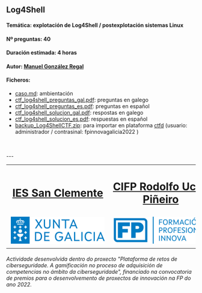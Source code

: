 ## Log4Shell


#### Temática: explotación de Log4Shell / postexplotación sistemas Linux
#### Nº preguntas: 40
#### Duración estimada: 4 horas
#### Autor: [Manuel González Regal](https://twitter.com/ManuelGRegal)
#### Ficheros:
- [caso.md](caso.md): ambientación
- [ctf_log4shell_preguntas_gal.pdf](ctf_log4shell_preguntas_gal.pdf): preguntas en galego
- [ctf_log4shell_preguntas_es.pdf](ctf_log4shell_preguntas_es.pdf): preguntas en español
- [ctf_log4shell_solucion_gal.pdf](ctf_log4shell_solucion_gal.pdf): respostas en galego
- [ctf_log4shell_solucion_es.pdf](ctf_log4shell_solucion_es.pdf): respuestas en español
- [backup_Log4ShellCTF.zip](backup_Log4ShellCTF.zip): para importar en plataforma [ctfd](https://github.com/CTFd/CTFd) (usuario: administrador / contrasinal: fpinnovagalicia2022 )
<br>
<br>
---
<br>
<table align="center" cellspacing="50">
<tr>
   <td><h1 align=center><a href="https://www.iessanclemente.net/" target="_blank">IES San Clemente</a></h1></td>
   <td><h1 align=center><a href="https://www.cifprodolfoucha.es/"  target="_blank">CIFP Rodolfo Ucha Piñeiro</a></h1></td>
</tr>
<tr>
    <td><a href="https://www.edu.xunta.gal/" target="_blank"><img class="w-100 mx-auto d-block" style="max-width: 250px;padding: 5px;" src="../imagenes/logo_xunta_positivo.png" /></a></td>
    <td><a href="https://www.edu.xunta.gal/fp/convocatoria-innovacion-2022" target="_blank"><img class="w-100 mx-auto d-block" style="max-width: 250px;padding: 5px;" src="../imagenes/composicion_formacion_profesional_innova.png" /></a></td>
</tr>
</table>
      <p> </p>
      <h6>Actividade desenvolvida dentro do proxecto "Plataforma de retos de ciberseguridade. A gamificación no proceso de adquisición de competencias no ámbito da ciberseguridade", financiado na convocatoria de premios para o desenvolvemento de proxectos de innovación na FP do ano 2022.</h6>

